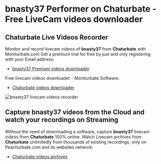 # bnasty37 Performer on Chaturbate - Free LiveCam videos downloader

## Chaturbate Live Videos Recorder

Monitor and record livecam videos of **bnasty37** from **Chaturbate** with Moniturbate.com
Get a premium trial for free by just and only registering with your Email address:
* [bnasty37 Premium videos downloader](https://moniturbate.com/request-demo-licence-key.html)

Free livecam videos downloader - Moniturbate Software:
* [Chaturbate videos downloader](https://moniturbate.com/moniturbate-download-software.html)

![bnasty37 livecam videos recorder](https://peachurnet.com/templates/moniturbate-software.png)


## Capture bnasty37 videos from the Cloud and watch your recordings on Streaming

Without the need of downloading a software, capture **bnasty37** livecam videos from **Chaturbate** 100% online.
Watch Livecam archives from **Chaturbate** unlimitedly from thousands of existing recordings, only on Peachurbate.com and its websites network:
* [Chaturbate videos archives](https://peachurnet.com/)